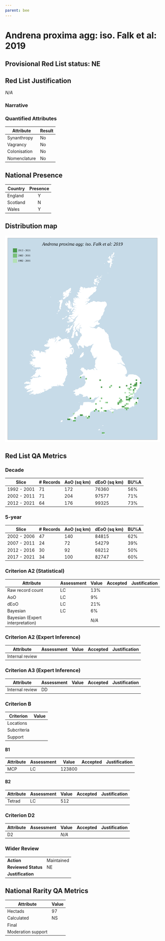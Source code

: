 ```yaml
---
parent: bee
---
```


# Andrena proxima agg: iso. Falk et al: 2019

## Provisional Red List status: NE


## Red List Justification
*N/A*

### Narrative




### Quantified Attributes
|Attribute|Result|
|---|---|
|Synanthropy|No|
|Vagrancy|No|
|Colonisation|No|
|Nomenclature|No|




## National Presence
|Country|Presence
|---|:-:|
|England|Y|
|Scotland|N|
|Wales|Y|


## Distribution map
![](../map/9.svg)

## Red List QA Metrics
### Decade
| Slice | # Records | AoO (sq km) | dEoO (sq km) |BU%A |
|---|---|---|---|---|
|1992 - 2001|71|172|76360|56%|
|2002 - 2011|71|204|97577|71%|
|2012 - 2021|64|176|99325|73%|

### 5-year
| Slice | # Records | AoO (sq km) | dEoO (sq km) |BU%A |
|---|---|---|---|---|
|2002 - 2006|47|140|84815|62%|
|2007 - 2011|24|72|54279|39%|
|2012 - 2016|30|92|68212|50%|
|2017 - 2021|34|100|82747|60%|

### Criterion A2 (Statistical)
|Attribute|Assessment|Value|Accepted|Justification
|---|---|---|---|---|
|Raw record count|LC|13%|||
|AoO|LC|9%|||
|dEoO|LC|21%|||
|Bayesian|LC|6%|||
|Bayesian (Expert interpretation)||*N/A*|||

### Criterion A2 (Expert Inference)
|Attribute|Assessment|Value|Accepted|Justification
|---|---|---|---|---|
|Internal review|||||

### Criterion A3 (Expert Inference)
|Attribute|Assessment|Value|Accepted|Justification
|---|---|---|---|---|
|Internal review|DD||||

### Criterion B
|Criterion| Value|
|---|---|
|Locations||
|Subcriteria||
|Support||

#### B1
|Attribute|Assessment|Value|Accepted|Justification
|---|---|---|---|---|
|MCP|LC|123800|||

#### B2
|Attribute|Assessment|Value|Accepted|Justification
|---|---|---|---|---|
|Tetrad|LC|512|||

### Criterion D2
|Attribute|Assessment|Value|Accepted|Justification
|---|---|---|---|---|
|D2||*N/A*|||

### Wider Review
|  |  |
|---|---|
|**Action**|Maintained|
|**Reviewed Status**|NE|
|**Justification**||

## National Rarity QA Metrics
|Attribute|Value|
|---|---|
|Hectads|97|
|Calculated|NS|
|Final||
|Moderation support||

